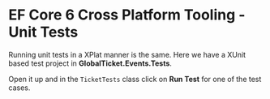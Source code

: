 # EF Core 6 Cross Platform Tooling - Unit Tests

Running unit tests in a XPlat manner is the same. Here we have a XUnit based test project in **GlobalTicket.Events.Tests**.

Open it up and in the `TicketTests` class click on **Run Test** for one of the test cases.